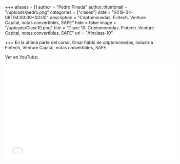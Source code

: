 +++
aliases = []
author = "Pedro Pineda"
author_thumbnail = "/uploads/pedro.png"
categories = ["clases"]
date = "2019-04-08T04:00:00+00:00"
description = "Criptomonedas. Fintech. Venture Capital, notas convertibles, SAFE"
hide = false
image = "/uploads/Clase10.png"
title = "Clase 10. Criptomonedas. Fintech. Venture Capital, notas convertibles, SAFE"
url = "/finclass-10"

+++
En la última parte del curso, Omar habló de criptomonedas, industria Fintech, Venture Capital, notas convertibles, SAFE. 

Ver en YouTube:

<iframe width="560" height="315" src="[https://www.youtube.com/embed/4PvgNcPZGY4](https://www.youtube.com/embed/4PvgNcPZGY4 "https://www.youtube.com/embed/4PvgNcPZGY4")" frameborder="0" allow="accelerometer; autoplay; encrypted-media; gyroscope; picture-in-picture" allowfullscreen></iframe>